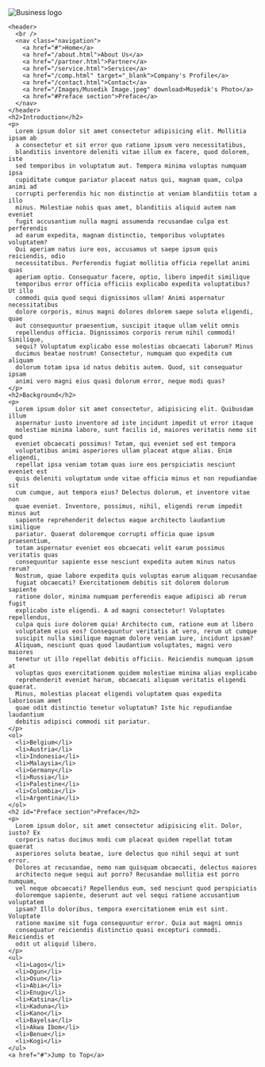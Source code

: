 <!DOCTYPE html>
<html lang="en">
  <head>
    <meta charset="UTF-8" />
    <meta name="viewport" content="width=device-width, initial-scale=1.0" />
    <title>Class Work</title>
    <link rel="stylesheet" href="/class.css" />
  </head>
  <body>
    <img src="/Images/Musedik Business Sol - Small.jpeg" alt="Business logo" />
 
    <header>
      <br />
      <nav class="navigation">
        <a href="#">Home</a>
        <a href="/about.html">About Us</a>
        <a href="/partner.html">Partner</a>
        <a href="/service.html">Service</a>
        <a href="/comp.html" target="_blank">Company's Profile</a>
        <a href="/contact.html">Contact</a>
        <a href="/Images/Musedik Image.jpeg" download>Musedik's Photo</a>
        <a href="#Preface section">Preface</a>
      </nav>
    </header>
    <h2>Introduction</h2>
    <p>
      Lorem ipsum dolor sit amet consectetur adipisicing elit. Mollitia ipsam ab
      a consectetur et sit error quo ratione ipsum vero necessitatibus,
      blanditiis inventore deleniti vitae illum ex facere, quod dolorem, iste
      sed temporibus in voluptatum aut. Tempora minima voluptas numquam ipsa
      cupiditate cumque pariatur placeat natus qui, magnam quam, culpa animi ad
      corrupti perferendis hic non distinctio at veniam blanditiis totam a illo
      minus. Molestiae nobis quas amet, blanditiis aliquid autem nam eveniet
      fugit accusantium nulla magni assumenda recusandae culpa est perferendis
      ad earum expedita, magnam distinctio, temporibus voluptates voluptatem?
      Qui aperiam natus iure eos, accusamus ut saepe ipsum quis reiciendis, odio
      necessitatibus. Perferendis fugiat mollitia officia repellat animi quas
      aperiam optio. Consequatur facere, optio, libero impedit similique
      temporibus error officia officiis explicabo expedita voluptatibus? Ut illo
      commodi quia quod sequi dignissimos ullam! Animi aspernatur necessitatibus
      dolore corporis, minus magni dolores dolorem saepe soluta eligendi, quae
      aut consequuntur praesentium, suscipit itaque ullam velit omnis
      repellendus officia. Dignissimos corporis rerum nihil commodi! Similique,
      sequi? Voluptatum explicabo esse molestias obcaecati laborum? Minus
      ducimus beatae nostrum! Consectetur, numquam quo expedita cum aliquam
      dolorum totam ipsa id natus debitis autem. Quod, sit consequatur ipsam
      animi vero magni eius quasi dolorum error, neque modi quas?
    </p>
    <h2>Background</h2>
    <p>
      Lorem ipsum dolor sit amet consectetur, adipisicing elit. Quibusdam illum
      aspernatur iusto inventore ad iste incidunt impedit ut error itaque
      molestiae minima labore, sunt facilis id, maiores veritatis nemo sit quod
      eveniet obcaecati possimus! Totam, qui eveniet sed est tempora
      voluptatibus animi asperiores ullam placeat atque alias. Enim eligendi,
      repellat ipsa veniam totam quas iure eos perspiciatis nesciunt eveniet est
      quis deleniti voluptatum unde vitae officia minus et non repudiandae sit
      cum cumque, aut tempora eius? Delectus dolorum, et inventore vitae non
      quae eveniet. Inventore, possimus, nihil, eligendi rerum impedit minus aut
      sapiente reprehenderit delectus eaque architecto laudantium similique
      pariatur. Quaerat doloremque corrupti officia quae ipsum praesentium,
      totam aspernatur eveniet eos obcaecati velit earum possimus veritatis quas
      consequuntur sapiente esse nesciunt expedita autem minus natus rerum?
      Nostrum, quae labore expedita quis voluptas earum aliquam recusandae
      fugiat obcaecati? Exercitationem debitis sit dolorem dolorum sapiente
      ratione dolor, minima numquam perferendis eaque adipisci ab rerum fugit
      explicabo iste eligendi. A ad magni consectetur! Voluptates repellendus,
      culpa quis iure dolorem quia! Architecto cum, ratione eum at libero
      voluptatem eius eos? Consequuntur veritatis at vero, rerum ut cumque
      suscipit nulla similique magnam dolore veniam iure, incidunt ipsam?
      Aliquam, nesciunt quas quod laudantium voluptates, magni vero maiores
      tenetur ut illo repellat debitis officiis. Reiciendis numquam ipsum at
      voluptas quos exercitationem quidem molestiae minima alias explicabo
      reprehenderit eveniet harum, obcaecati aliquam veritatis eligendi quaerat.
      Minus, molestias placeat eligendi voluptatem quas expedita laboriosam amet
      quae odit distinctio tenetur voluptatum? Iste hic repudiandae laudantium
      debitis adipisci commodi sit pariatur.
    </p>
    <ol>
      <li>Belgium</li>
      <li>Austria</li>
      <li>Indonesia</li>
      <li>Malaysia</li>
      <li>Germany</li>
      <li>Russia</li>
      <li>Palestine</li>
      <li>Colombia</li>
      <li>Argentina</li>
    </ol>
    <h2 id="Preface section">Preface</h2>
    <p>
      Lorem ipsum dolor, sit amet consectetur adipisicing elit. Dolor, iusto? Ex
      corporis natus ducimus modi cum placeat quidem repellat totam quaerat
      asperiores soluta beatae, iure delectus quo nihil sequi at sunt error.
      Dolores at recusandae, nemo nam quisquam obcaecati, delectus maiores
      architecto neque sequi aut porro? Recusandae mollitia est porro numquam,
      vel neque obcaecati? Repellendus eum, sed nesciunt quod perspiciatis
      doloremque sapiente, deserunt aut vel sequi ratione accusantium voluptatem
      ipsam? Illo doloribus, tempora exercitationem enim est sint. Voluptate
      ratione maxime sit fuga consequuntur error. Quia aut magni omnis
      consequatur reiciendis distinctio quasi excepturi commodi. Reiciendis et
      odit ut aliquid libero.
    </p>
    <ul>
      <li>Lagos</li>
      <li>Ogun</li>
      <li>Osun</li>
      <li>Abia</li>
      <li>Enugu</li>
      <li>Katsina</li>
      <li>Kaduna</li>
      <li>Kano</li>
      <li>Bayelsa</li>
      <li>Akwa Ibom</li>
      <li>Benue</li>
      <li>Kogi</li>
    </ul>
    <a href="#">Jump to Top</a>
  </body>
</html>

